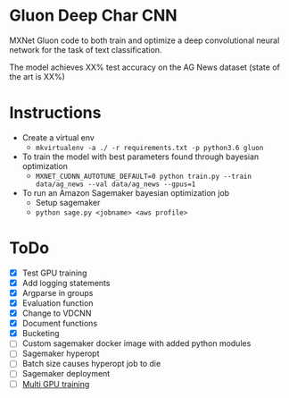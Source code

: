 # Gluon Deep Char CNN

MXNet Gluon code to both train and optimize a deep convolutional neural network for the task of text classification.

The model achieves XX% test accuracy on the AG News dataset (state of the art is XX%)

# Instructions

- Create a virtual env
    - `mkvirtualenv -a ./ -r requirements.txt -p python3.6 gluon`
- To train the model with best parameters found through bayesian optimization
    - `MXNET_CUDNN_AUTOTUNE_DEFAULT=0 python train.py --train data/ag_news --val data/ag_news --gpus=1`
- To run an Amazon Sagemaker bayesian optimization job
    - Setup sagemaker
    -  `python sage.py <jobname> <aws profile>`

# ToDo

- [x] Test GPU training
- [x] Add logging statements
- [x] Argparse in groups
- [x] Evaluation function
- [x] Change to VDCNN
- [x] Document functions
- [x] Bucketing
- [ ] Custom sagemaker docker image with added python modules
- [ ] Sagemaker hyperopt
- [ ] Batch size causes hyperopt job to die
- [ ] Sagemaker deployment
- [ ] [Multi GPU training](https://medium.com/apache-mxnet/94-accuracy-on-cifar-10-in-10-minutes-with-amazon-sagemaker-754e441d01d7)
